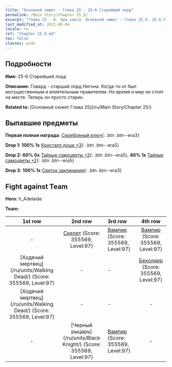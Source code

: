 ```yaml
---
title: "Основной сюжет - Глава 25 - 25-6 Старейший лорд"
permalink: /Main Story/Chapter 25_6/
excerpt: "Глава 25 - 6. Эра хаоса  Основной сюжет - Глава 25_6. 25-6 Старейший лорд"
last_modified_at: 2021-08-04
locale: ru
ref: "Chapter 25_6.md"
toc: false
classes: wide
---
```


## Подробности

 **Имя:** 25-6 Старейший лорд

 **Описание:** Говард - старший лорд Нигона. Когда-то от был могущественным и влиятельным правителем. Но время и мир не стоят на месте. Теперь он просто старик.

 **Related to:** [Основной сюжет Глава 25](/ru/Main Story/Chapter 25/)

## Выпавшие предметы

 **Первая полная награда:** [Серебряный ключ](/ItemsRU/con_693/){: .btn .btn--era3}

 **Drop 1:** **100% 1x** [Кристалл души +3](/ItemsRU/mat_87/){: .btn .btn--era5}

 **Drop 2:** **60% 0x** [Тайные самоцветы +2](/ItemsRU/mat_79/){: .btn .btn--era5}, **40% 1x** [Тайные самоцветы +2](/ItemsRU/mat_79/){: .btn .btn--era5}

 **Drop 3:** **100% 1x** [Свиток заклинания](/ItemsRU/con_694/){: .btn .btn--era3}


## Fight against Team
 **Hero:** h_Adelaide

 **Team:**


  | 1st row | 2nd row | 3rd row | 4th row |
  |:----:|:----:|:----|:----:|
  | - | [Скелет](/ru/units/Skeleton/) (Score: 355569, Level:97)  | [Вампир](/ru/units/Vampire/) (Score: 355569, Level:97)  | [Вампир](/ru/units/Vampire/) (Score: 355569, Level:97)  |
  | [Ходячий мертвец](/ru/units/Walking Dead/) (Score: 355569, Level:97)  | - | - | [Бехолдер](/ru/units/Beholder/) (Score: 355569, Level:97)  |
  | [Ходячий мертвец](/ru/units/Walking Dead/) (Score: 355569, Level:97)  | - | - | - |
  | - | [Черный рыцарь](/ru/units/Black Knight/) (Score: 355569, Level:97)  | [Вампир](/ru/units/Vampire/) (Score: 355569, Level:97)  | - |



